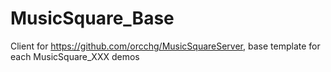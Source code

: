# MusicSquare_Base
Client for https://github.com/orcchg/MusicSquareServer, base template for each MusicSquare_XXX demos
